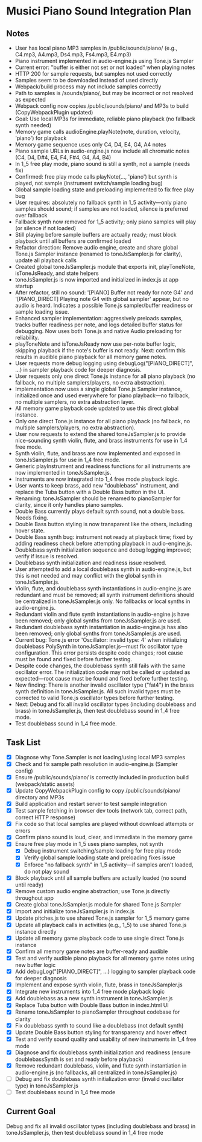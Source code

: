 # Musici Piano Sound Integration Plan

## Notes
- User has local piano MP3 samples in /public/sounds/piano/ (e.g., C4.mp3, A4.mp3, Ds4.mp3, Fs4.mp3, E4.mp3)
- Piano instrument implemented in audio-engine.js using Tone.js Sampler
- Current error: "buffer is either not set or not loaded" when playing notes
- HTTP 200 for sample requests, but samples not used correctly
- Samples seem to be downloaded instead of used directly
- Webpack/build process may not include samples correctly
- Path to samples is /sounds/piano/, but may be incorrect or not resolved as expected
- Webpack config now copies /public/sounds/piano/ and MP3s to build (CopyWebpackPlugin updated)
- Goal: Use local MP3s for immediate, reliable piano playback (no fallback synth needed)
- Memory game calls audioEngine.playNote(note, duration, velocity, 'piano') for playback
- Memory game sequence uses only C4, D4, E4, G4, A4 notes
- Piano sample URLs in audio-engine.js now include all chromatic notes (C4, D4, D#4, E4, F4, F#4, G4, A4, B4)
- In 1_5 free play mode, piano sound is still a synth, not a sample (needs fix)
- Confirmed: free play mode calls playNote(..., 'piano') but synth is played, not sample (instrument switch/sample loading bug)
- Global sample loading state and preloading implemented to fix free play bug
- User requires: absolutely no fallback synth in 1_5 activity—only piano samples should sound; if samples are not loaded, silence is preferred over fallback
- Fallback synth now removed for 1_5 activity; only piano samples will play (or silence if not loaded)
- Still playing before sample buffers are actually ready; must block playback until all buffers are confirmed loaded
- Refactor direction: Remove audio engine, create and share global Tone.js Sampler instance (renamed to toneJsSampler.js for clarity), update all playback calls
- Created global toneJsSampler.js module that exports init, playToneNote, isToneJsReady, and state helpers
- toneJsSampler.js is now imported and initialized in index.js at app startup
- After refactor, still no sound: '[PIANO] Buffer not ready for note G4' and '[PIANO_DIRECT] Playing note G4 with global sampler' appear, but no audio is heard. Indicates a possible Tone.js sampler/buffer readiness or sample loading issue.
- Enhanced sampler implementation: aggressively preloads samples, tracks buffer readiness per note, and logs detailed buffer status for debugging. Now uses both Tone.js and native Audio preloading for reliability.
- playToneNote and isToneJsReady now use per-note buffer logic, skipping playback if the note's buffer is not ready. Next: confirm this results in audible piano playback for all memory game notes.
- User requests more debug logging using debugLog("[PIANO_DIRECT]", ...) in sampler playback code for deeper diagnosis.
- User requests only one direct Tone.js instance for all piano playback (no fallback, no multiple samplers/players, no extra abstraction).
- Implementation now uses a single global Tone.js Sampler instance, initialized once and used everywhere for piano playback—no fallback, no multiple samplers, no extra abstraction layer.
- All memory game playback code updated to use this direct global instance.
- Only one direct Tone.js instance for all piano playback (no fallback, no multiple samplers/players, no extra abstraction).
- User now requests to extend the shared toneJsSampler.js to provide nice-sounding synth violin, flute, and brass instruments for use in 1_4 free mode.
- Synth violin, flute, and brass are now implemented and exposed in toneJsSampler.js for use in 1_4 free mode.
- Generic playInstrument and readiness functions for all instruments are now implemented in toneJsSampler.js.
- Instruments are now integrated into 1_4 free mode playback logic.
- User wants to keep brass, add new "doublebass" instrument, and replace the Tuba button with a Double Bass button in the UI.
- Renaming: toneJsSampler should be renamed to pianoSampler for clarity, since it only handles piano samples.
- Double Bass currently plays default synth sound, not a double bass. Needs fixing.
- Double Bass button styling is now transparent like the others, including hover state.
- Double Bass synth bug: instrument not ready at playback time; fixed by adding readiness check before attempting playback in audio-engine.js.
- Doublebass synth initialization sequence and debug logging improved; verify if issue is resolved.
- Doublebass synth initialization and readiness issue resolved.
- User attempted to add a local doublebass synth in audio-engine.js, but this is not needed and may conflict with the global synth in toneJsSampler.js.
- Violin, flute, and doublebass synth instantiations in audio-engine.js are redundant and must be removed; all synth instrument definitions should be centralized in toneJsSampler.js only. No fallbacks or local synths in audio-engine.js.
- Redundant violin and flute synth instantiations in audio-engine.js have been removed; only global synths from toneJsSampler.js are used.
- Redundant doublebass synth instantiation in audio-engine.js has also been removed; only global synths from toneJsSampler.js are used.
- Current bug: Tone.js error 'Oscillator: invalid type: 4' when initializing doublebass PolySynth in toneJsSampler.js—must fix oscillator type configuration. This error persists despite code changes; root cause must be found and fixed before further testing.
- Despite code changes, the doublebass synth still fails with the same oscillator error. The initialization code may not be called or updated as expected—root cause must be found and fixed before further testing.
- New finding: There is another invalid oscillator type ("fat4") in the brass synth definition in toneJsSampler.js. All such invalid types must be corrected to valid Tone.js oscillator types before further testing.
- Next: Debug and fix all invalid oscillator types (including doublebass and brass) in toneJsSampler.js, then test doublebass sound in 1_4 free mode.
- Test doublebass sound in 1_4 free mode.

## Task List
- [x] Diagnose why Tone.Sampler is not loading/using local MP3 samples
- [x] Check and fix sample path resolution in audio-engine.js (Sampler config)
- [x] Ensure /public/sounds/piano/ is correctly included in production build (webpack/static assets)
- [x] Update CopyWebpackPlugin config to copy /public/sounds/piano/ directory and MP3s
- [x] Build application and restart server to test sample integration
- [x] Test sample fetching in browser dev tools (network tab, correct path, correct HTTP response)
- [x] Fix code so that local samples are played without download attempts or errors
- [x] Confirm piano sound is loud, clear, and immediate in the memory game
- [x] Ensure free play mode in 1_5 uses piano samples, not synth
  - [x] Debug instrument switching/sample loading for free play mode
  - [x] Verify global sample loading state and preloading fixes issue
  - [x] Enforce "no fallback synth" in 1_5 activity—if samples aren't loaded, do not play sound
- [x] Block playback until all sample buffers are actually loaded (no sound until ready)
- [x] Remove custom audio engine abstraction; use Tone.js directly throughout app
- [x] Create global toneJsSampler.js module for shared Tone.js Sampler
- [x] Import and initialize toneJsSampler.js in index.js
- [x] Update pitches.js to use shared Tone.js sampler for 1_5 memory game
- [x] Update all playback calls in activities (e.g., 1_5) to use shared Tone.js instance directly
- [x] Update all memory game playback code to use single direct Tone.js instance
- [x] Confirm all memory game notes are buffer-ready and audible
- [x] Test and verify audible piano playback for all memory game notes using new buffer logic
- [x] Add debugLog("[PIANO_DIRECT]", ...) logging to sampler playback code for deeper diagnosis
- [x] Implement and expose synth violin, flute, brass in toneJsSampler.js
- [x] Integrate new instruments into 1_4 free mode playback logic
- [x] Add doublebass as a new synth instrument in toneJsSampler.js
- [x] Replace Tuba button with Double Bass button in index.html UI
- [x] Rename toneJsSampler to pianoSampler throughout codebase for clarity
- [x] Fix doublebass synth to sound like a doublebass (not default synth)
- [x] Update Double Bass button styling for transparency and hover effect
- [x] Test and verify sound quality and usability of new instruments in 1_4 free mode
- [x] Diagnose and fix doublebass synth initialization and readiness (ensure doublebassSynth is set and ready before playback)
- [x] Remove redundant doublebass, violin, and flute synth instantiation in audio-engine.js (no fallbacks, all centralized in toneJsSampler.js)
- [ ] Debug and fix doublebass synth initialization error (invalid oscillator type) in toneJsSampler.js
- [ ] Test doublebass sound in 1_4 free mode

## Current Goal
Debug and fix all invalid oscillator types (including doublebass and brass) in toneJsSampler.js, then test doublebass sound in 1_4 free mode